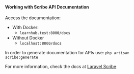 #### Working with Scribe API Documentation

Access the documentation:

- With Docker:
    - `learnhub.test:8000/docs`
- Without Docker
    - `localhost:8000/docs`

In order to generate documentation for APIs use: `php artisan scribe:generate`

For more information, check the docs at [Laravel Scribe](https://scribe.knuckles.wtf/laravel/)
